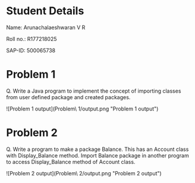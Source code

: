 # Student Details

Name: Arunachalaeshwaran V R

Roll no.: R177218025

SAP-ID: 500065738

# Problem 1

Q. Write a Java program to implement the concept of importing classes from user defined package and created packages.

![Problem 1 output](Problem\ 1/output.png "Problem 1 output")

# Problem 2

Q. Write a program to make a package Balance. This has an Account class with Display_Balance method. Import Balance package in another program to access Display_Balance method of Account class. 

![Problem 2 output](Problem\ 2/output.png "Problem 2 output")
